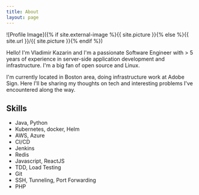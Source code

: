 ```yaml
---
title: About
layout: page
---
```

![Profile Image]({% if site.external-image %}{{ site.picture }}{% else %}{{ site.url }}/{{ site.picture }}{% endif %})

<p>Hello! I'm Vladimir Kazarin and I'm a passionate Software Engineer with > 5 years of experience in server-side 
application development and infrastructure. I'm a big fan of open source and Linux. </p>

<p>I'm currently located in Boston area, doing infrastructure work at Adobe Sign. 
Here I'll be sharing my thoughts on tech and interesting problems I've encountered along the way.</p>

<h2>Skills</h2>

<ul class="skill-list">
	<li>Java, Python</li>
	<li>Kubernetes, docker, Helm</li>
    <li>AWS, Azure</li>
    <li>CI/CD</li>
	<li>Jenkins</li>
	<li>Redis</li>
	<li>Javascript, ReactJS</li>
    <li>TDD, Load Testing</li>
	<li>Git</li>
    <li>SSH, Tunneling, Port Forwarding</li>
	<li>PHP</li>
</ul>
